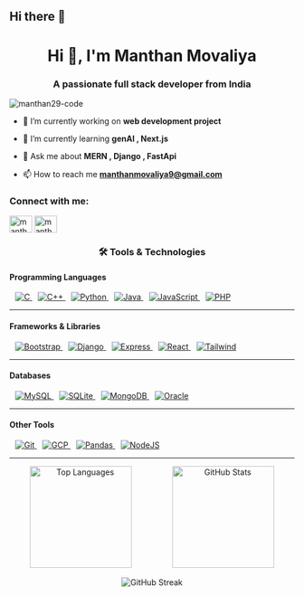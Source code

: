 ## Hi there 👋
<h1 align="center">Hi 👋, I'm Manthan Movaliya</h1>
<h3 align="center">A passionate full stack developer from India</h3>

<p align="left"> <img src="https://komarev.com/ghpvc/?username=manthan29-code&label=Profile%20views&color=0e75b6&style=flat" alt="manthan29-code" /> </p>

- 🔭 I’m currently working on **web development project**

- 🌱 I’m currently learning **genAI , Next.js**

- 💬 Ask me about **MERN , Django , FastApi**

- 📫 How to reach me **manthanmovaliya9@gmail.com**

<h3 align="left">Connect with me:</h3>
<p align="left">
<a href="https://linkedin.com/in/manthan-movaliya" target="blank"><img align="center" src="https://raw.githubusercontent.com/rahuldkjain/github-profile-readme-generator/master/src/images/icons/Social/linked-in-alt.svg" alt="manthan-movaliya" height="30" width="40" /></a>
<a href="https://www.leetcode.com/manthan_movaliya" target="blank"><img align="center" src="https://raw.githubusercontent.com/rahuldkjain/github-profile-readme-generator/master/src/images/icons/Social/leet-code.svg" alt="manthan_movaliya" height="30" width="40" /></a>
</p>

<h3 align="center">🛠️ Tools & Technologies</h3>

<!-- Programming Languages -->
<h4>Programming Languages</h4>
<p align="left">
  <a href="https://www.cprogramming.com/" target="_blank" rel="noreferrer">
    <img style="margin-left: 10px;" src="https://img.shields.io/badge/C-A8B9CC?style=for-the-badge&logo=c&logoColor=white" alt="C"/>
  </a>
  <a href="https://www.w3schools.com/cpp/" target="_blank" rel="noreferrer">
    <img style="margin-left: 10px;" src="https://img.shields.io/badge/C++-00599C?style=for-the-badge&logo=cplusplus&logoColor=white" alt="C++"/>
  </a>
  <a href="https://www.python.org" target="_blank" rel="noreferrer">
    <img style="margin-left: 10px;" src="https://img.shields.io/badge/Python-3776AB?style=for-the-badge&logo=python&logoColor=white" alt="Python"/>
  </a>
  <a href="https://www.java.com" target="_blank" rel="noreferrer">
    <img style="margin-left: 10px;" src="https://img.shields.io/badge/Java-007396?style=for-the-badge&logo=java&logoColor=white" alt="Java"/>
  </a>
  <a href="https://developer.mozilla.org/en-US/docs/Web/JavaScript" target="_blank" rel="noreferrer">
    <img style="margin-left: 10px;" src="https://img.shields.io/badge/JavaScript-F7DF1E?style=for-the-badge&logo=javascript&logoColor=black" alt="JavaScript"/>
  </a>
  <a href="https://www.php.net/" target="_blank" rel="noreferrer">
    <img style="margin-left: 10px;" src="https://img.shields.io/badge/PHP-777BB4?style=for-the-badge&logo=php&logoColor=white" alt="PHP"/>
  </a>
</p>
<hr/>

<!-- Frameworks & Libraries -->
<h4>Frameworks & Libraries</h4>
<p align="left">
  <a href="https://getbootstrap.com" target="_blank" rel="noreferrer">
    <img style="margin-left: 10px;" src="https://img.shields.io/badge/Bootstrap-7952B3?style=for-the-badge&logo=bootstrap&logoColor=white" alt="Bootstrap"/>
  </a>
  <a href="https://www.djangoproject.com/" target="_blank" rel="noreferrer">
    <img style="margin-left: 10px;" src="https://img.shields.io/badge/Django-092E20?style=for-the-badge&logo=django&logoColor=white" alt="Django"/>
  </a>
  <a href="https://expressjs.com" target="_blank" rel="noreferrer">
    <img style="margin-left: 10px;" src="https://img.shields.io/badge/Express.js-000000?style=for-the-badge&logo=express&logoColor=white" alt="Express"/>
  </a>
  <a href="https://reactjs.org/" target="_blank" rel="noreferrer">
    <img style="margin-left: 10px;" src="https://img.shields.io/badge/React-20232A?style=for-the-badge&logo=react&logoColor=61DAFB" alt="React"/>
  </a>
  <a href="https://tailwindcss.com/" target="_blank" rel="noreferrer">
    <img style="margin-left: 10px;" src="https://img.shields.io/badge/Tailwind_CSS-38B2AC?style=for-the-badge&logo=tailwind-css&logoColor=white" alt="Tailwind"/>
  </a>
</p>
<hr/>

<!-- Databases -->
<h4>Databases</h4>
<p align="left">
  <a href="https://www.mysql.com/" target="_blank" rel="noreferrer">
    <img style="margin-left: 10px;" src="https://img.shields.io/badge/MySQL-4479A1?style=for-the-badge&logo=mysql&logoColor=white" alt="MySQL"/>
  </a>
  <a href="https://www.sqlite.org/" target="_blank" rel="noreferrer">
    <img style="margin-left: 10px;" src="https://img.shields.io/badge/SQLite-003B57?style=for-the-badge&logo=sqlite&logoColor=white" alt="SQLite"/>
  </a>
  <a href="https://www.mongodb.com/" target="_blank" rel="noreferrer">
    <img style="margin-left: 10px;" src="https://img.shields.io/badge/MongoDB-47A248?style=for-the-badge&logo=mongodb&logoColor=white" alt="MongoDB"/>
  </a>
  <a href="https://www.oracle.com/" target="_blank" rel="noreferrer">
    <img style="margin-left: 10px;" src="https://img.shields.io/badge/Oracle-F80000?style=for-the-badge&logo=oracle&logoColor=white" alt="Oracle"/>
  </a>
</p>
<hr/>

<!-- Other Tools -->
<h4>Other Tools</h4>
<p align="left">
  <a href="https://git-scm.com/" target="_blank" rel="noreferrer">
    <img style="margin-left: 10px;" src="https://img.shields.io/badge/Git-F05032?style=for-the-badge&logo=git&logoColor=white" alt="Git"/>
  </a>
  <a href="https://cloud.google.com" target="_blank" rel="noreferrer">
    <img style="margin-left: 10px;" src="https://img.shields.io/badge/Google%20Cloud-4285F4?style=for-the-badge&logo=google-cloud&logoColor=white" alt="GCP"/>
  </a>
  <a href="https://pandas.pydata.org/" target="_blank" rel="noreferrer">
    <img style="margin-left: 10px;" src="https://img.shields.io/badge/Pandas-150458?style=for-the-badge&logo=pandas&logoColor=white" alt="Pandas"/>
  </a>
  <a href="https://nodejs.org" target="_blank" rel="noreferrer">
    <img style="margin-left: 10px;" src="https://img.shields.io/badge/Node.js-339933?style=for-the-badge&logo=node.js&logoColor=white" alt="NodeJS"/>
  </a>
</p>
<hr/>

<div align="center">

  <!-- Row 1: Languages + GitHub Stats -->
  <div style="display: flex; justify-content: space-around; align-items: center; flex-wrap: wrap; width: 100%;">
    <img src="https://github-readme-stats.vercel.app/api/top-langs?username=manthan29-code&show_icons=true&locale=en&layout=compact" alt="Top Languages" height="180"/>
    <img src="https://github-readme-stats.vercel.app/api?username=manthan29-code&show_icons=true&locale=en" alt="GitHub Stats" height="180"/>
  </div>

  <br>

  <!-- Row 2: Streak Stats -->
  <img src="https://github-readme-streak-stats.herokuapp.com/?user=manthan29-code&" alt="GitHub Streak" />

</div>


